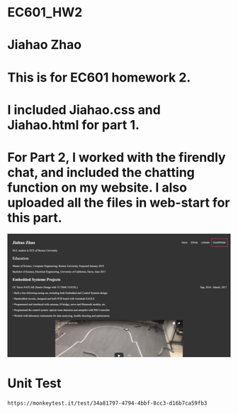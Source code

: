 # EC601_HW2
# Jiahao Zhao
# This is for EC601 homework 2. 
# I included Jiahao.css and Jiahao.html for part 1.
# For Part 2, I worked with the firendly chat, and included the chatting function on my website. I also uploaded all the files in web-start for this part.
![alt text](https://github.com/jhzhaofred/EC601_HW2/blob/master/Preview.png)
# Unit Test
    https://monkeytest.it/test/34a81797-4794-4bbf-8cc3-d16b7ca59fb3
